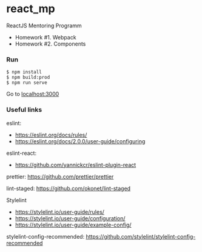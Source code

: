 # react_mp
ReactJS Mentoring Programm

- Homework #1. Webpack
- Homework #2. Components


### Run

```$xslt
$ npm install
$ npm build:prod
$ npm run serve
```

Go to [localhost:3000](http://localhost:3000/)

### Useful links

eslint:
- https://eslint.org/docs/rules/
- https://eslint.org/docs/2.0.0/user-guide/configuring

eslint-react:
- https://github.com/yannickcr/eslint-plugin-react

prettier: https://github.com/prettier/prettier

lint-staged: https://github.com/okonet/lint-staged

Stylelint
- https://stylelint.io/user-guide/rules/
- https://stylelint.io/user-guide/configuration/
- https://stylelint.io/user-guide/example-config/

stylelint-config-recommended:
https://github.com/stylelint/stylelint-config-recommended
